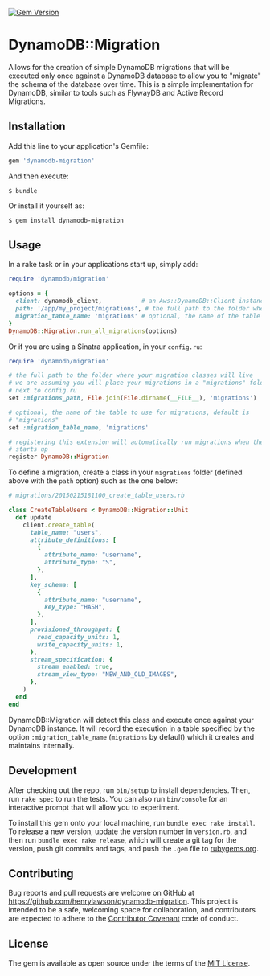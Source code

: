 [![Gem Version](https://badge.fury.io/rb/dynamodb-migration.svg)](https://badge.fury.io/rb/dynamodb-migration)
# DynamoDB::Migration

Allows for the creation of simple DynamoDB migrations that will be executed
only once against a DynamoDB database to allow you to "migrate" the schema of
the database over time. This is a simple implementation for DynamoDB, similar
to tools such as FlywayDB and Active Record Migrations.

## Installation

Add this line to your application's Gemfile:

```ruby
gem 'dynamodb-migration'
```

And then execute:

    $ bundle

Or install it yourself as:

    $ gem install dynamodb-migration

## Usage

In a rake task or in your applications start up, simply add:

```ruby
require 'dynamodb/migration'

options = {
  client: dynamodb_client,           # an Aws::DynamoDB::Client instance
  path: '/app/my_project/migrations', # the full path to the folder where your migration classes will live
  migration_table_name: 'migrations' # optional, the name of the table to use for migrations, default is "migrations"
}
DynamoDB::Migration.run_all_migrations(options)
```

Or if you are using a Sinatra application, in your `config.ru`:

```ruby
require 'dynamodb/migration'

# the full path to the folder where your migration classes will live
# we are assuming you will place your migrations in a "migrations" folder
# next to config.ru
set :migrations_path, File.join(File.dirname(__FILE__), 'migrations')

# optional, the name of the table to use for migrations, default is
# "migrations"
set :migration_table_name, 'migrations'

# registering this extension will automatically run migrations when the app
# starts up
register DynamoDB::Migration
```

To define a migration, create a class in your `migrations` folder (defined
above with the `path` option) such as the one below:


```ruby
# migrations/20150215181100_create_table_users.rb

class CreateTableUsers < DynamoDB::Migration::Unit
  def update
    client.create_table(
      table_name: "users",
      attribute_definitions: [
        {
          attribute_name: "username",
          attribute_type: "S",
        },
      ],
      key_schema: [
        {
          attribute_name: "username",
          key_type: "HASH",
        },
      ],
      provisioned_throughput: {
        read_capacity_units: 1,
        write_capacity_units: 1,
      },
      stream_specification: {
        stream_enabled: true,
        stream_view_type: "NEW_AND_OLD_IMAGES",
      },
    )
  end
end
```

DynamoDB::Migration will detect this class and execute once against your
DynamoDB instance. It will record the execution in a table specified by the
option `:migration_table_name` (`migrations` by default) which it
creates and maintains internally.

## Development

After checking out the repo, run `bin/setup` to install dependencies. Then, run
`rake spec` to run the tests. You can also run `bin/console` for an interactive
prompt that will allow you to experiment.

To install this gem onto your local machine, run `bundle exec rake install`. To
release a new version, update the version number in `version.rb`, and then run
`bundle exec rake release`, which will create a git tag for the version, push
git commits and tags, and push the `.gem` file to
[rubygems.org](https://rubygems.org).

## Contributing

Bug reports and pull requests are welcome on GitHub at
https://github.com/henrylawson/dynamodb-migration. This project is intended to
be a safe, welcoming space for collaboration, and contributors are expected to
adhere to the [Contributor Covenant](http://contributor-covenant.org) code of
conduct.

## License

The gem is available as open source under the terms of the [MIT
License](http://opensource.org/licenses/MIT).

